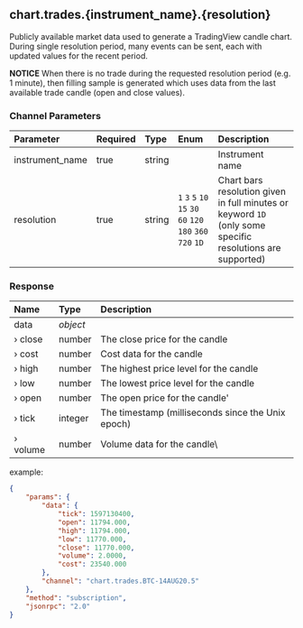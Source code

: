 ## chart.trades.{instrument_name}.{resolution}

Publicly available market data used to generate a TradingView candle chart. During single resolution period, many events can be sent, each with updated values for the recent period.

**NOTICE** When there is no trade during the requested resolution period (e.g. 1 minute), then filling sample is generated which uses data from the last available trade candle (open and close values).

### Channel Parameters

| Parameter       | Required | Type   | Enum                                                         | Description                                                  |
| :-------------- | :------- | :----- | :----------------------------------------------------------- | :----------------------------------------------------------- |
| instrument_name | true     | string |                                                              | Instrument name                                              |
| resolution      | true     | string | `1` `3` `5` `10` `15` `30` `60` `120` `180` `360` `720` `1D` | Chart bars resolution given in full minutes or keyword `1D` (only some specific resolutions are supported) |

### Response

| Name     | Type     | Description                                       |
| :------- | :------- | :------------------------------------------------ |
| data     | *object* |                                                   |
| › close  | number   | The close price for the candle                    |
| › cost   | number   | Cost data for the candle                          |
| › high   | number   | The highest price level for the candle            |
| › low    | number   | The lowest price level for the candle             |
| › open   | number   | The open price for the candle'                    |
| › tick   | integer  | The timestamp (milliseconds since the Unix epoch) |
| › volume | number   | Volume data for the candle\                       |

example:

```json
{
	"params": {
		"data": {
			"tick": 1597130400,
			"open": 11794.000,
			"high": 11794.000,
			"low": 11770.000,
			"close": 11770.000,
			"volume": 2.0000,
			"cost": 23540.000
		},
		"channel": "chart.trades.BTC-14AUG20.5"
	},
	"method": "subscription",
	"jsonrpc": "2.0"
}
```

